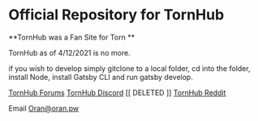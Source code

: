 # Official Repository for TornHub

**TornHub was a Fan Site for Torn ** 

TornHub as of 4/12/2021 is no more. 

if you wish to develop simply gitclone to a local folder, cd into the folder, install Node, install Gatsby CLI and run gatsby develop.  


[TornHub Forums](https://www.torn.com/forums.php#p=threads&f=2&t=16181641)
[TornHub Discord](https://discord.gg/yvNCTXB) [[ DELETED ]] 
[TornHub Reddit](https://reddit.com/r/tornhub) 


Email [Oran@oran.pw](mailto:oran@oran.pw) 
